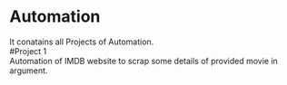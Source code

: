 # Automation
It conatains all Projects of Automation.  
#Project 1  
Automation of IMDB website to scrap some details of provided movie in argument.
